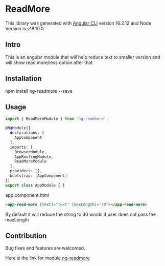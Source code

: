 # ReadMore

This library was generated with [Angular CLI](https://github.com/angular/angular-cli) version 16.2.12 and Node Version is v18.10.0.

## Intro

This is an angular module that will help reduce text to smaller version and will show read more/less option after that

## Installation

npm install ng-readmore --save

## Usage
```typescript
import { ReadMoreModule } from 'ng-readmore';

@NgModule({
  declarations: [
    AppComponent
  ],
  imports: [
    BrowserModule,
    AppRoutingModule,
    ReadMoreModule
  ],
  providers: [],
  bootstrap: [AppComponent]
})
export class AppModule { }
```

app.component.html
```html
<app-read-more [text]="text" [maxLength]="40"></app-read-more>
```
By default it will reduce the string to 30 words if user does not pass the maxLength

## Contribution

Bug fixes and features are welcomed.

Here is the link for module [ng-readmore](https://www.npmjs.com/package/ng-readmore) 


